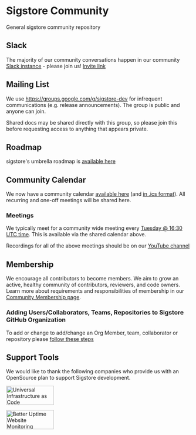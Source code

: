 # Sigstore Community

General sigstore community repository

## Slack

The majority of our community conversations happen in our community [Slack instance](https://sigstore.slack.com) - please join us!
[Invite link](https://join.slack.com/t/sigstore/shared_invite/zt-1z7jzpemb-xEKSUtpgDFXpIEMwMYZQKQ)

## Mailing List

We use https://groups.google.com/g/sigstore-dev for infrequent communications (e.g. release announcements). The group is public and anyone can join.

Shared docs may be shared directly with this group, so please join this before requesting access to anything that appears private.

## Roadmap

sigstore's umbrella roadmap is [available here](./ROADMAP.md)

## Community Calendar

We now have a community calendar [available here](https://calendar.google.com/calendar/embed?src=fq4kgom2ce43hncnbcfja2ck20%40group.calendar.google.com&ctz=America%2FNew_York) (and [in .ics format](https://calendar.google.com/calendar/ical/fq4kgom2ce43hncnbcfja2ck20%40group.calendar.google.com/public/basic.ics
)).
All recurring and one-off meetings will be shared here.

### Meetings

We typically meet for a community wide meeting every [Tuesday @ 16:30 UTC
time](https://calendar.google.com/calendar/event?action=TEMPLATE&tmeid=NGVydDFqNXVsa3ExY2ZraWR0aGFmdm4yY2JfMjAyMzA3MTFUMTYzMDAwWiBmcTRrZ29tMmNlNDNobmNuYmNmamEyY2syMEBn&tmsrc=fq4kgom2ce43hncnbcfja2ck20%40group.calendar.google.com&scp=ALL).
This is available via the shared calendar above.

Recordings for all of the above meetings should be on our [YouTube channel](https://www.youtube.com/channel/UCWPVc8glVGOODxsA_ep0VVw)

## Membership

We encourage all contributors to become members. We aim to grow an active, healthy community of contributors, reviewers, and code owners. Learn more about requirements and responsibilities of membership in our [Community Membership page](/MEMBERSHIP.md).

### Adding Users/Collaborators, Teams, Repositories to Sigstore GitHub Organization

To add or change to add/change an Org Member, team, collaborator or repository please [follow these steps](github-sync/README.md)

## Support Tools

We would like to thank the following companies who provide us with an OpenSource plan to support Sigstore development.

<a target="_blank" href="https://pulumi.com/"><img style="width: 130px; height: 52px;" alt="Universal Infrastructure as Code" src="https://www.pulumi.com/images/logo/logo-on-white.svg" /></a>

<a target="_blank" href="https://betteruptime.com/"><img style="width: 130px; height: 52px;" alt="Better Uptime Website Monitoring" src="https://betteruptime.com/assets/static_assets/badges/dark.png" /></a>
